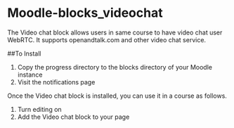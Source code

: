 # Moodle-blocks_videochat

The Video chat block allows users in same course to have video chat user WebRTC. It supports openandtalk.com and other video chat service.

##To Install
1. Copy the progress directory to the blocks directory of your Moodle instance
2. Visit the notifications page 

Once the Video chat block is installed, you can use it in a course as follows.

1. Turn editing on
3. Add the Video chat block to your page